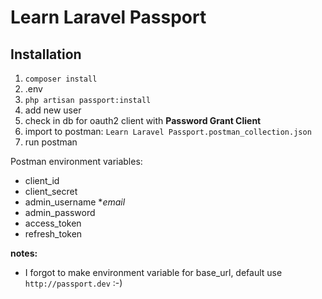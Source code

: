# Learn Laravel Passport

## Installation

1. `composer install`
2. .env
3. `php artisan passport:install`
4. add new user
5. check in db for oauth2 client with **Password Grant Client**
6. import to postman: `Learn Laravel Passport.postman_collection.json`
7. run postman

Postman environment variables:

- client_id
- client_secret
- admin_username  \**email*
- admin_password
- access_token
- refresh_token


**notes:**

* I forgot to make environment variable for base_url, default use `http://passport.dev` :-)
